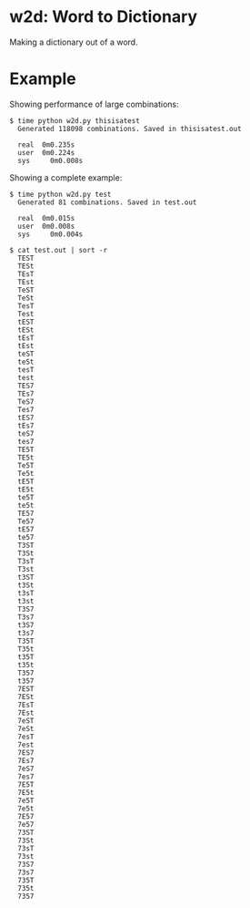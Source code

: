 # w2d: Word to Dictionary
Making a dictionary out of a word.

# Example

Showing performance of large combinations:

```
$ time python w2d.py thisisatest
  Generated 118098 combinations. Saved in thisisatest.out

  real	0m0.235s
  user	0m0.224s
  sys	  0m0.008s
```

Showing a complete example:
```
$ time python w2d.py test
  Generated 81 combinations. Saved in test.out
  
  real	0m0.015s
  user	0m0.008s
  sys	  0m0.004s

$ cat test.out | sort -r
  TEST
  TESt
  TEsT
  TEst
  TeST
  TeSt
  TesT
  Test
  tEST
  tESt
  tEsT
  tEst
  teST
  teSt
  tesT
  test
  TES7
  TEs7
  TeS7
  Tes7
  tES7
  tEs7
  teS7
  tes7
  TE5T
  TE5t
  Te5T
  Te5t
  tE5T
  tE5t
  te5T
  te5t
  TE57
  Te57
  tE57
  te57
  T3ST
  T3St
  T3sT
  T3st
  t3ST
  t3St
  t3sT
  t3st
  T3S7
  T3s7
  t3S7
  t3s7
  T35T
  T35t
  t35T
  t35t
  T357
  t357
  7EST
  7ESt
  7EsT
  7Est
  7eST
  7eSt
  7esT
  7est
  7ES7
  7Es7
  7eS7
  7es7
  7E5T
  7E5t
  7e5T
  7e5t
  7E57
  7e57
  73ST
  73St
  73sT
  73st
  73S7
  73s7
  735T
  735t
  7357
  ```
  
